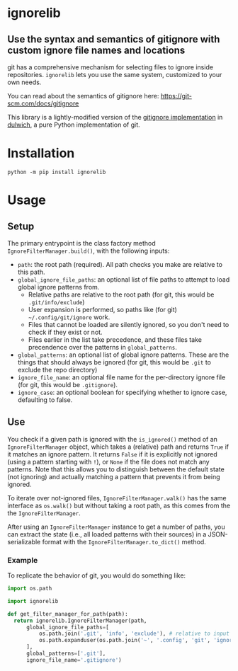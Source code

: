 # ignorelib
## Use the syntax and semantics of gitignore with custom ignore file names and locations

git has a comprehensive mechanism for selecting files to ignore inside repositories.
`ignorelib` lets you use the same system, customized to your own needs.

You can read about the semantics of gitignore here: https://git-scm.com/docs/gitignore

This library is a lightly-modified version of the [gitignore implementation](https://github.com/dulwich/dulwich/blob/master/dulwich/ignore.py) in [dulwich](https://www.dulwich.io/), a pure Python implementation of git.

# Installation
```
python -m pip install ignorelib
```

# Usage
## Setup
The primary entrypoint is the class factory method `IgnoreFilterManager.build()`, with the following inputs:
* `path`: the root path (required). All path checks you make are relative to this path.
* `global_ignore_file_paths`: an optional list of file paths to attempt to load global ignore patterns from.
  * Relative paths are relative to the root path (for git, this would be `.git/info/exclude`)
  * User expansion is performed, so paths like (for git) `~/.config/git/ignore` work.
  * Files that cannot be loaded are silently ignored, so you don't need to check if they exist or not.
  * Files earlier in the list take precedence, and these files take precendence over the patterns in `global_patterns`.
* `global_patterns`: an optional list of global ignore patterns. These are the things that should always be ignored (for git, this would be `.git` to exclude the repo directory)
* `ignore_file_name`: an optional file name for the per-directory ignore file (for git, this would be `.gitignore`).
* `ignore_case`: an optional boolean for specifying whether to ignore case, defaulting to false.

## Use
You check if a given path is ignored with the `is_ignored()` method of an `IgnoreFilterManager` object, which takes a (relative) path and returns `True` if it matches an ignore pattern.
It returns `False` if it is explicitly not ignored (using a pattern starting with `!`), or `None` if the file does not match any patterns.
Note that this allows you to distinguish between the default state (not ignoring) and actually matching a pattern that prevents it from being ignored.

To iterate over not-ignored files, `IgnoreFilterManager.walk()` has the same interface as `os.walk()` but without taking a root path, as this comes from the the `IgnoreFilterManager`.

After using an `IgnoreFilterManager` instance to get a number of paths, you can extract the state (i.e., all loaded patterns with their sources) in a JSON-serializable format with the `IgnoreFilterManager.to_dict()` method.

### Example

To replicate the behavior of git, you would do something like:
```python
import os.path

import ignorelib

def get_filter_manager_for_path(path):
  return ignorelib.IgnoreFilterManager(path,
      global_ignore_file_paths=[
          os.path.join('.git', 'info', 'exclude'), # relative to input path, so within the repo
          os.path.expanduser(os.path.join('~', '.config', 'git', 'ignore')) # absolute
      ],
      global_patterns=['.git'],
      ignore_file_name='.gitignore')
```
